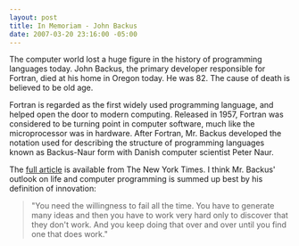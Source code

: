```yaml
---
layout: post
title: In Memoriam - John Backus
date: 2007-03-20 23:16:00 -05:00
---
```


The computer world lost a huge figure in the history of programming languages today. John Backus, the primary developer responsible for Fortran, died at his home in Oregon today. He was 82. The cause of death is believed to be old age.

Fortran is regarded as the first widely used programming language, and helped open the door to modern computing. Released in 1957, Fortran was considered to be turning point in computer software, much like the microprocessor was in hardware. After Fortran, Mr. Backus developed the notation used for describing the structure of programming languages known as Backus-Naur form with Danish computer scientist Peter Naur.

The [full article](http://www.nytimes.com/2007/03/20/business/20backus.html?ex=1332129600&en=c5d2d73907749f77&ei=5124&partner=permalink&exprod=permalink) is available from The New York Times. I think Mr. Backus' outlook on life and computer programming is summed up best by his definition of innovation:

> "You need the willingness to fail all the time. You have to generate many ideas and then you have to work very hard only to discover that they don't work. And you keep doing that over and over until you find one that does work."
